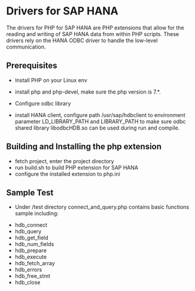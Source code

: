 # Drivers for SAP HANA
The drivers for PHP for SAP HANA are PHP extensions that allow for the 
reading and writing of SAP HANA data from within PHP scripts. These drivers 
rely on the HANA ODBC driver to handle the low-level communication.

## Prerequisites
* Install PHP on your Linux env
 - install php and php-devel, make sure the php version is 7.*.
* Configure odbc library
 - install HANA client, configure path /usr/sap/hdbclient to environment parameter LD_LIBRARY_PATH and LIBRARY_PATH to make 
   sure odbc shared library libodbcHDB.so can be used during run and compile.

## Building and Installing the php extension
* fetch project, enter the project directory
* run build.sh to build PHP extension for SAP HANA
* configure the installed extension to php.ini

## Sample Test 
* Under /test directory connect_and_query.php contains basic functions sample including:
 - hdb_connect 
 - hdb_query
 - hdb_get_field
 - hdb_num_fields
 - hdb_prepare
 - hdb_execute
 - hdb_fetch_array
 - hdb_errors
 - hdb_free_stmt
 - hdb_close
